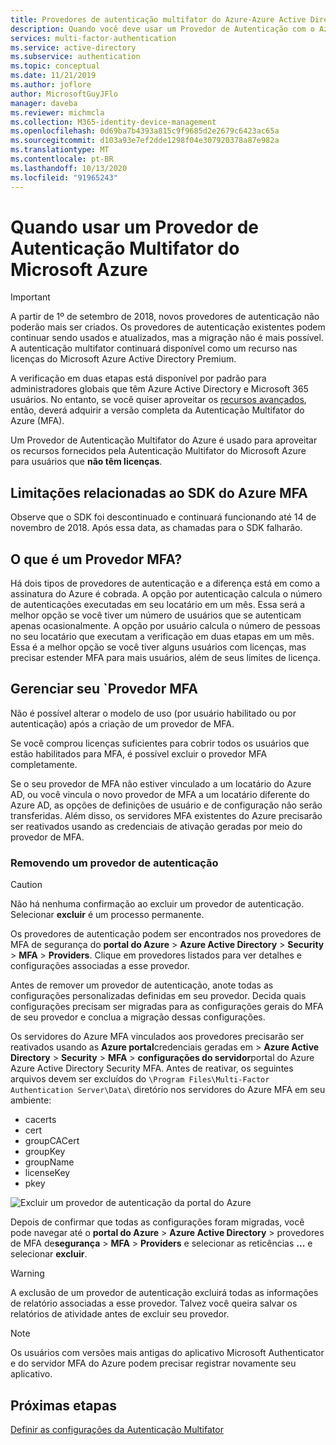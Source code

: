 ```yaml
---
title: Provedores de autenticação multifator do Azure-Azure Active Directory
description: Quando você deve usar um Provedor de Autenticação com o Azure MFA?
services: multi-factor-authentication
ms.service: active-directory
ms.subservice: authentication
ms.topic: conceptual
ms.date: 11/21/2019
ms.author: joflore
author: MicrosoftGuyJFlo
manager: daveba
ms.reviewer: michmcla
ms.collection: M365-identity-device-management
ms.openlocfilehash: 0d69ba7b4393a815c9f9685d2e2679c6423ac65a
ms.sourcegitcommit: d103a93e7ef2dde1298f04e307920378a87e982a
ms.translationtype: MT
ms.contentlocale: pt-BR
ms.lasthandoff: 10/13/2020
ms.locfileid: "91965243"
---
```

# <a name="when-to-use-an-azure-multi-factor-authentication-provider"></a>Quando usar um Provedor de Autenticação Multifator do Microsoft Azure

> [!IMPORTANT]
> A partir de 1º de setembro de 2018, novos provedores de autenticação não poderão mais ser criados. Os provedores de autenticação existentes podem continuar sendo usados e atualizados, mas a migração não é mais possível. A autenticação multifator continuará disponível como um recurso nas licenças do Microsoft Azure Active Directory Premium.

A verificação em duas etapas está disponível por padrão para administradores globais que têm Azure Active Directory e Microsoft 365 usuários. No entanto, se você quiser aproveitar os [recursos avançados](howto-mfa-mfasettings.md), então, deverá adquirir a versão completa da Autenticação Multifator do Azure (MFA).

Um Provedor de Autenticação Multifator do Azure é usado para aproveitar os recursos fornecidos pela Autenticação Multifator do Microsoft Azure para usuários que **não têm licenças**.

## <a name="caveats-related-to-the-azure-mfa-sdk"></a>Limitações relacionadas ao SDK do Azure MFA

Observe que o SDK foi descontinuado e continuará funcionando até 14 de novembro de 2018. Após essa data, as chamadas para o SDK falharão.

## <a name="what-is-an-mfa-provider"></a>O que é um Provedor MFA?

Há dois tipos de provedores de autenticação e a diferença está em como a assinatura do Azure é cobrada. A opção por autenticação calcula o número de autenticações executadas em seu locatário em um mês. Essa será a melhor opção se você tiver um número de usuários que se autenticam apenas ocasionalmente. A opção por usuário calcula o número de pessoas no seu locatário que executam a verificação em duas etapas em um mês. Essa é a melhor opção se você tiver alguns usuários com licenças, mas precisar estender MFA para mais usuários, além de seus limites de licença.

## <a name="manage-your-mfa-provider"></a>Gerenciar seu `Provedor MFA

Não é possível alterar o modelo de uso (por usuário habilitado ou por autenticação) após a criação de um provedor de MFA.

Se você comprou licenças suficientes para cobrir todos os usuários que estão habilitados para MFA, é possível excluir o provedor MFA completamente.

Se o seu provedor de MFA não estiver vinculado a um locatário do Azure AD, ou você vincula o novo provedor de MFA a um locatário diferente do Azure AD, as opções de definições de usuário e de configuração não serão transferidas. Além disso, os servidores MFA existentes do Azure precisarão ser reativados usando as credenciais de ativação geradas por meio do provedor de MFA.

### <a name="removing-an-authentication-provider"></a>Removendo um provedor de autenticação

> [!CAUTION]
> Não há nenhuma confirmação ao excluir um provedor de autenticação. Selecionar **excluir** é um processo permanente.

Os provedores de autenticação podem ser encontrados nos provedores de MFA de segurança do **portal do Azure**  >  **Azure Active Directory**  >  **Security**  >  **MFA**  >  **Providers**. Clique em provedores listados para ver detalhes e configurações associadas a esse provedor.

Antes de remover um provedor de autenticação, anote todas as configurações personalizadas definidas em seu provedor. Decida quais configurações precisam ser migradas para as configurações gerais do MFA de seu provedor e conclua a migração dessas configurações. 

Os servidores do Azure MFA vinculados aos provedores precisarão ser reativados usando as **Azure portal**credenciais geradas em  >  **Azure Active Directory**  >  **Security**  >  **MFA**  >  **configurações do servidor**portal do Azure Azure Active Directory Security MFA. Antes de reativar, os seguintes arquivos devem ser excluídos do `\Program Files\Multi-Factor Authentication Server\Data\` diretório nos servidores do Azure MFA em seu ambiente:

- cacerts
- cert
- groupCACert
- groupKey
- groupName
- licenseKey
- pkey

![Excluir um provedor de autenticação da portal do Azure](./media/concept-mfa-authprovider/authentication-provider-removal.png)

Depois de confirmar que todas as configurações foram migradas, você pode navegar até o **portal do Azure**  >  **Azure Active Directory**  >  provedores de MFA de**segurança**  >  **MFA**  >  **Providers** e selecionar as reticências **...** e selecionar **excluir**.

> [!WARNING]
> A exclusão de um provedor de autenticação excluirá todas as informações de relatório associadas a esse provedor. Talvez você queira salvar os relatórios de atividade antes de excluir seu provedor.

> [!NOTE]
> Os usuários com versões mais antigas do aplicativo Microsoft Authenticator e do servidor MFA do Azure podem precisar registrar novamente seu aplicativo.

## <a name="next-steps"></a>Próximas etapas

[Definir as configurações da Autenticação Multifator](howto-mfa-mfasettings.md)

